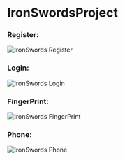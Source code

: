 # IronSwordsProject

### Register:
![IronSwords Register](https://github.com/dorstern3/IronSwordsProject/assets/96941609/f75cfe9c-1e7d-486a-b686-af80d0d27d80)

### Login:
![IronSwords Login](https://github.com/dorstern3/IronSwordsProject/assets/96941609/71ea561e-b60f-4c6f-8e97-e10670192fc2)

### FingerPrint:
![IronSwords FingerPrint](https://github.com/dorstern3/IronSwordsProject/assets/96941609/a38fa412-7c06-4c31-a07a-6171025cfae1)

### Phone:
![IronSwords Phone](https://github.com/dorstern3/IronSwordsProject/assets/96941609/ba0c9c0e-b62d-43d6-8166-89970d139224)

